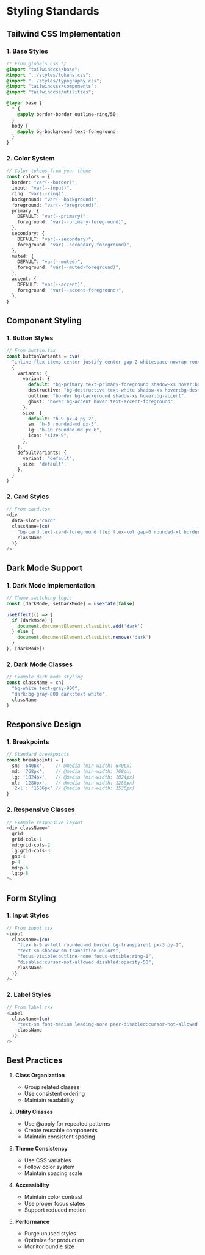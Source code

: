 # Styling Standards

## Tailwind CSS Implementation

### 1. Base Styles

```css
/* From globals.css */
@import "tailwindcss/base";
@import "../styles/tokens.css";
@import "../styles/typography.css";
@import "tailwindcss/components";
@import "tailwindcss/utilities";

@layer base {
  * {
    @apply border-border outline-ring/50;
  }
  body {
    @apply bg-background text-foreground;
  }
}
```

### 2. Color System

```typescript
// Color tokens from your theme
const colors = {
  border: "var(--border)",
  input: "var(--input)",
  ring: "var(--ring)",
  background: "var(--background)",
  foreground: "var(--foreground)",
  primary: {
    DEFAULT: "var(--primary)",
    foreground: "var(--primary-foreground)",
  },
  secondary: {
    DEFAULT: "var(--secondary)",
    foreground: "var(--secondary-foreground)",
  },
  muted: {
    DEFAULT: "var(--muted)",
    foreground: "var(--muted-foreground)",
  },
  accent: {
    DEFAULT: "var(--accent)",
    foreground: "var(--accent-foreground)",
  },
}
```

## Component Styling

### 1. Button Styles

```typescript
// From button.tsx
const buttonVariants = cva(
  "inline-flex items-center justify-center gap-2 whitespace-nowrap rounded-md text-sm font-medium transition-all disabled:pointer-events-none disabled:opacity-50",
  {
    variants: {
      variant: {
        default: "bg-primary text-primary-foreground shadow-xs hover:bg-primary/90",
        destructive: "bg-destructive text-white shadow-xs hover:bg-destructive/90",
        outline: "border bg-background shadow-xs hover:bg-accent",
        ghost: "hover:bg-accent hover:text-accent-foreground",
      },
      size: {
        default: "h-9 px-4 py-2",
        sm: "h-8 rounded-md px-3",
        lg: "h-10 rounded-md px-6",
        icon: "size-9",
      },
    },
    defaultVariants: {
      variant: "default",
      size: "default",
    },
  }
)
```

### 2. Card Styles

```typescript
// From card.tsx
<div
  data-slot="card"
  className={cn(
    "bg-card text-card-foreground flex flex-col gap-6 rounded-xl border py-6 shadow-sm",
    className
  )}
/>
```

## Dark Mode Support

### 1. Dark Mode Implementation

```typescript
// Theme switching logic
const [darkMode, setDarkMode] = useState(false)

useEffect(() => {
  if (darkMode) {
    document.documentElement.classList.add('dark')
  } else {
    document.documentElement.classList.remove('dark')
  }
}, [darkMode])
```

### 2. Dark Mode Classes

```typescript
// Example dark mode styling
const className = cn(
  "bg-white text-gray-900",
  "dark:bg-gray-800 dark:text-white",
  className
)
```

## Responsive Design

### 1. Breakpoints

```typescript
// Standard breakpoints
const breakpoints = {
  sm: '640px',    // @media (min-width: 640px)
  md: '768px',    // @media (min-width: 768px)
  lg: '1024px',   // @media (min-width: 1024px)
  xl: '1280px',   // @media (min-width: 1280px)
  '2xl': '1536px' // @media (min-width: 1536px)
}
```

### 2. Responsive Classes

```typescript
// Example responsive layout
<div className="
  grid
  grid-cols-1
  md:grid-cols-2
  lg:grid-cols-3
  gap-4
  p-4
  md:p-6
  lg:p-8
">
```

## Form Styling

### 1. Input Styles

```typescript
// From input.tsx
<input
  className={cn(
    "flex h-9 w-full rounded-md border bg-transparent px-3 py-1",
    "text-sm shadow-sm transition-colors",
    "focus-visible:outline-none focus-visible:ring-1",
    "disabled:cursor-not-allowed disabled:opacity-50",
    className
  )}
/>
```

### 2. Label Styles

```typescript
// From label.tsx
<Label
  className={cn(
    "text-sm font-medium leading-none peer-disabled:cursor-not-allowed peer-disabled:opacity-70",
    className
  )}
/>
```

## Best Practices

1. **Class Organization**
   - Group related classes
   - Use consistent ordering
   - Maintain readability

2. **Utility Classes**
   - Use @apply for repeated patterns
   - Create reusable components
   - Maintain consistent spacing

3. **Theme Consistency**
   - Use CSS variables
   - Follow color system
   - Maintain spacing scale

4. **Accessibility**
   - Maintain color contrast
   - Use proper focus states
   - Support reduced motion

5. **Performance**
   - Purge unused styles
   - Optimize for production
   - Monitor bundle size
